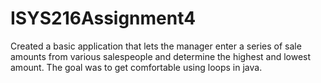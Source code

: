 # ISYS216Assignment4
Created a basic application that lets the manager enter a series of sale amounts from various salespeople and determine the highest and lowest amount. The goal was to get comfortable using loops in java.
